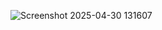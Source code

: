 ![Screenshot 2025-04-30 131607](https://github.com/user-attachments/assets/64c4f874-4d70-43eb-8685-bb785f81b225)
